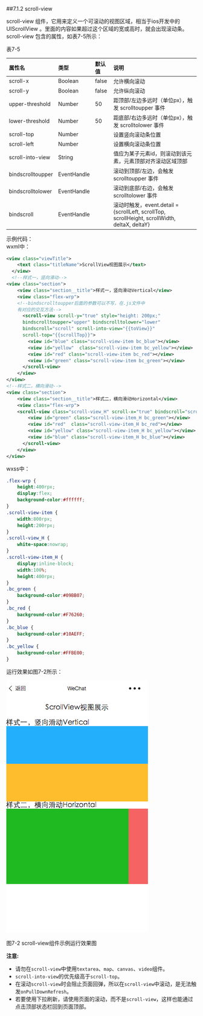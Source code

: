 ##7.1.2 scroll-view

scroll-view 组件，它用来定义一个可滚动的视图区域，相当于ios开发中的 UIScrollView 。里面的内容如果超过这个区域的宽或高时，就会出现滚动条。  
scroll-view 包含的属性，如表7-5所示：

表7-5

| 属性名 | 类型 | 默认值 | 说明 |
| :--- | :--- | :--- | :--- |
| scroll-x | Boolean | false | 允许横向滚动 |
| scroll-y | Boolean | false | 允许纵向滚动 |
| upper-threshold | Number | 50 | 距顶部/左边多远时（单位px），触发 scrolltoupper 事件 |
| lower-threshold | Number | 50 | 距底部/右边多远时（单位px），触发 scrolltolower 事件 |
| scroll-top | Number |  | 设置竖向滚动条位置 |
| scroll-left | Number |  | 设置横向滚动条位置 |
| scroll-into-view | String |  | 值应为某子元素id，则滚动到该元素，元素顶部对齐滚动区域顶部 |
| bindscrolltoupper | EventHandle |  | 滚动到顶部/左边，会触发 scrolltoupper 事件 |
| bindscrolltolower | EventHandle |  | 滚动到底部/右边，会触发 scrolltolower 事件 |
| bindscroll | EventHandle |  | 滚动时触发，event.detail = {scrollLeft, scrollTop, scrollHeight, scrollWidth, deltaX, deltaY} |

示例代码：  
wxml中：

```xml
<view class="viewTitle">
    <text class="titleName">ScrollView视图展示</text>
  </view>
  <!--样式一，竖向滑动-->
<view class="section">
    <view class="section__title">样式一，竖向滑动Vertical</view>
    <view class="flex-wrp">
    <!--bindscrolltoupper后面的参数可以不写，在.js文件中
    有对应的交互方法-->
      <scroll-view scroll-y="true" style="height: 200px;" 
      bindscrolltoupper="upper" bindscrolltolower="lower" 
      bindscroll="scroll" scroll-into-view="{{toView}}" 
      scroll-top="{{scrollTop}}">
        <view id="blue" class="scroll-view-item bc_blue"></view>
        <view id="yellow"  class="scroll-view-item bc_yellow"></view>
        <view id="red" class="scroll-view-item bc_red"></view>
        <view id="green" class="scroll-view-item bc_green"></view>
      </scroll-view>
    </view>
</view>
<!--样式二，横向滑动-->
<view class="section">
    <view class="section__title">样式二，横向滑动Horizontal</view>
    <view class="flex-wrp">
    <scroll-view class="scroll-view_H" scroll-x="true" bindscroll="scroll" style="width: 100%">
        <view id="green" class="scroll-view-item_H bc_green"></view>
        <view id="red"  class="scroll-view-item_H bc_red"></view>
        <view id="yellow" class="scroll-view-item_H bc_yellow"></view>
        <view id="blue" class="scroll-view-item_H bc_blue"></view>
      </scroll-view>
    </view>
</view>
```

wxss中：

```css
.flex-wrp {
    height:400rpx;
    display:flex;
    background-color:#ffffff;
}
.scroll-view-item {
    width:800rpx;
    height:200rpx;
}
.scroll-view_H {
    white-space:nowrap;
}
.scroll-view-item_H {
    display:inline-block;
    width:100%;
    height:400rpx;
}
.bc_green {
    background-color:#09BB07;
}
.bc_red {
    background-color:#F76260;
}
.bc_blue {
    background-color:#10AEFF;
}
.bc_yellow {
    background-color:#FFBE00;
}
```

运行效果如图7-2所示：

![](/assets/图7-2scroll-view组件示例运行效果图.png)

图7-2 scroll-view组件示例运行效果图

**注意:**

* 请勿在`scroll-view`中使用`textarea`、`map`、`canvas`、`video`组件。
* `scroll-into-view`的优先级高于`scroll-top`。
* 在滚动`scroll-view`时会阻止页面回弹，所以在`scroll-view`中滚动，是无法触发`onPullDownRefresh`。
* 若要使用下拉刷新，请使用页面的滚动，而不是`scroll-view`，这样也能通过点击顶部状态栏回到页面顶部。    



